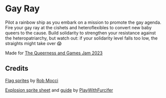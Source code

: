 # Gay Ray

Pilot a rainbow ship as you embark on a mission to promote the gay agenda. Fire
your gay ray at the cishets and heteroflexibles to convert new baby queers to
the cause. Build solidarity to strengthen your resistance against the
heteropatriarchy, but watch out: if your solidarity level falls too low, the
straights might take over 😱

Made for [The Queerness and Games Jam 2023][qgjam-2023]

## Credits

[Flag sprites][flag-sprites] by [Rob Mocci][rob-mocci]

[Explosion sprite sheet][explosion-sprite-sheet] and [guide][explosion-tutorial]
by [PlayWithFurcifer][play-with-furcifer]

[explosion-sprite-sheet]: https://github.com/PlayWithFurcifer/godot-particle-systems-guide/blob/main/Explosion_Sheet.png
[explosion-tutorial]: https://www.youtube.com/watch?v=F1Fyj3Lh_Pc&t=253s
[flag-sprites]: https://rmocci.itch.io/pixel-special
[play-with-furcifer]: https://github.com/PlayWithFurcifer
[qgjam-2023]: https://itch.io/jam/qgjam-2023
[rob-mocci]: https://rmocci.itch.io
